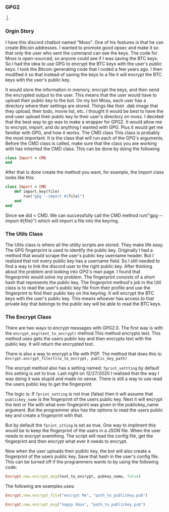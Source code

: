 
### GPG2
.|.



### Orgin Story
I have this discord chatbot named "Moss". One of his features is that he can create Bitcoin addresses. I wanted to promote good opsec and make it so that only the user who sent the command can see the keys. The code for Moss is open-sourced, so anyone could see if I was saving the BTC keys.
So I had the idea to use GPG to encrypt the BTC keys with the user's public keys.
 I took the Bitcoin generating code that I coded a few years ago. I then modified it so that instead of saving the keys to a file it will encrypt the BTC keys with the user's public key. 


It would store the information in memory, encrypt the keys, and then send the encrypted output to the user.
This means that the user would have to upload their public key to the bot. On my bot Moss, each user has a directory where their settings are stored. Things like their .dab image that they upload, their todo, movie list, etc. I thought it would be best to have the end-user upload their public key to their user's directory on moss.
I decided that the best way to go was to make a wrapper for GPG2. It would allow me to encrypt, import, and do anything I wanted with GPG. Plus it would get me familiar with GPG, and how it works.
The CMD class
This class is probably the most important. It is the class that will run each of the GPG's arguments.
Before the CMD class is called, make sure that the class you are working with has inherited the CMD class. This can be done by doing the following
```ruby
class Import < CMD
end
```
After that is done create the method you want, for example, the Import class looks like this:
```ruby
class Import < CMD
    def import_key(file)
        run("gpg --import #{file}")
    end
end
```
Since we did < CMD. We can successfully call the CMD method run("gpg --import #{file}") which will import a file into the keyring.

### The Utils Class
The Utils class is where all the utility scripts are stored. They make life easy. The GPG fingerprint is used to identify the public key.
Originally I had a method that would scrape the user's public key username header. But I realized that not every public key has a username field. So I still needed to find a way to link the discord user to the right public key. After thinking about the problem and looking into GPG's man page. I found that fingerprints would solve my problem.
The fingerprint consists of a short hash that represents the public key. The fingerprint method's job in the Util class is to read the user's public key file from their profile and use the fingerprint to find their public key on the keyring. It will encrypt the BTC keys with the user's public key. This means whoever has access to that private key that belongs to the public key will be able to read the BTC keys.

### The Encrypt Class
There are two ways to encrypt messages with GPG2.0. The first way is with the `encrypt_msg(text_to_encrypt)` method.This method encrypts text. This method uses gets the users public key and then encrypts text with the public key. It will return the encrypted text. 

There is also a way to encrypt a file with PGP. The method that does this is: `Encrypt.encrypt_file(file_to_encrypt, public_key_path)`
 
 The encrypt method also has a setting named: `fprint_settting` by default this setting is set to true.  Last night on 12/27/2020 I realized that the way I was doing it was stupid and made no sense. There is still a way to use read the users public key to get the fingerprint.
 
 
 The logic is: 
 If `fprint_setting` is not true (false) then
 it will assume that `publickey_name` is the fingerprint of the users public key. Next it will encrypt the text or file with what ever
 fingerprint was given in the publickey_name argument. But the programmer also has the options to read the users public key and create a fingerprint with that. 
 
 But by default the `fprint_stting` is set as true. One way to implment this would be to keep the fingerprint of the users in a JSON file. When the user needs to encrypt soemthing. The script will read the config file, get the fingerprint and then encrypt what ever it needs to  encrypt. 
 




Now when the user uploads their puiblic key, the bot will also create a fingerprint of the users public key. Save that hash in the user's config file. 
This can be turned off if the programmers wants to by using the following code:

```ruby
Encrypt.new.encrypt_msg(text_to_encrypt, pubkey_name, false)
```


The following are examples uses:
```ruby
Encrypt.new.encrypt_file("encrypt Me", "path_to_publickey.pub")
```
```ruby
Encrypt.new.encrypt_msg("happy Xmas", "path_to_publickey.pub")
```
